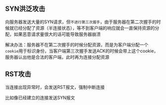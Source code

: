 ## SYN洪泛攻击

向服务器发送大量的SYN请求，但`不进行第三次握手`，由于服务器在第二次握手的时候就已经分配了资源（半连接状态），等不到客户端的响应就会一直保持资源的分配，如果恶意请求量很大的话可能导致服务器崩溃

解决办法：服务器不在第二次握手的时候分配资源，而是为客户端分配一个`cookie`用于标识身份，当客户端第三次握手发送ACK的时候会带上这个cookie，服务器认出他是合法的客户端，此时再为连接分配资源

## RST攻击

当连接出现异常时，会发送RST报文，强制中断连接

比如像已经建立的连接发送SYN报文